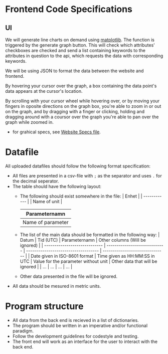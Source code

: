 # Frontend Code Specifications

## UI
We will generate line charts on demand using [matplotlib](https://matplotlib.org/tutorials/introductory/usage.html#sphx-glr-tutorials-introductory-usage-py "matplotlib"). The function is triggered by the generate graph button. This will check which attributes' checkboxes are checked and send a list containing keywords to the attributes in question to the api, which requests the data with corresponding keywords.

We will be using JSON to format the data between the website and frontend.

By hovering your cursor over the graph, a box containing the data point's data appears at the cursor's location. 

By scrolling with your cursor wheel while hovering over, or by moving your fingers in oposite directions on the graph box, you're able to zoom in or out on the graph, and by dragging with a finger or clicking, holding and dragging around with a coursor over the graph you're able to pan over the graph while zoomed in.

* for grahical specs, see [Website Specs file](https://github.com/vigge93/PA1450-Development-task/blob/Specifications-Frontend/Specifications/Frontend/Untitled%20Diagram%20(3).png " Website Specs file").

# Datafile

All uploaded datafiles should follow the following format specification:
* All files are presented in a csv-file with `;` as the separator and uses `.` for the decimal seperator.
* The table should have the following layout:
   - The following should exist somewhere in the file:
      | Enhet        |
      | ------------ |
      | Name of unit |

      | Parameternamn     |
      | ----------------- |
      | Name of parameter |
    - The list of the main data should be formatted in the following way:
        | Datum                         | Tid (UTC)                     | Parameternamn                        | Other columns (Will be ignored) |
        | ----------------------------- | ----------------------------- | ------------------------------------ | ------------------------------- |
        | Date given in ISO-8601 format | Time given as HH:MM:SS in UTC | Value for the parameter without unit | Other data that will be ignored |
        | ...                           | ...                           | ...                                  | ...                             |
    - Other data presented in the file will be ignored.
* All data should be mesured in metric units.

# Program structure

* All data from the back end is recieved in a list of dictionaries.
* The program should be written in an imperative and/or functional paradigm.
* Follow the development guidelines for codestyle and testing. 
* The front end will work as an interface for the user to interact with the back end.
